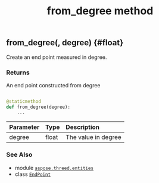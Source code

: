 ﻿---
title: from_degree method
second_title: Aspose.3D for Python via .NET API References
description: 
type: docs
weight: 20
url: /python-net/aspose.threed.entities/endpoint/from_degree/
is_root: false
---

## from_degree(, degree) {#float}

Create an end point measured in degree.


### Returns 


An end point constructed from degree


```python

@staticmethod
def from_degree(degree):
    ...
```


| Parameter | Type | Description |
| :- | :- | :- |
| degree | float | The value in degree |



### See Also
* module [`aspose.threed.entities`](../../)
* class [`EndPoint`](/3d/python-net/aspose.threed.entities/endpoint)
